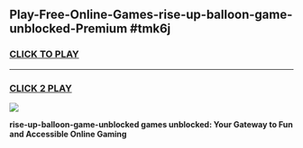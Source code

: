 
## Play-Free-Online-Games-rise-up-balloon-game-unblocked-Premium #tmk6j
<h3>
<a href="https://premium.freeplayer.one?title=rise-up-balloon-game-unblocked&ref=8M">CLICK TO PLAY</a></h3>
<hr>

<h3>
<a href="https://premium.freeplayer.one?title=rise-up-balloon-game-unblocked&ref=8M">CLICK 2 PLAY</a>
  
</h3>

<a href="https://premium.freeplayer.one?title=rise-up-balloon-game-unblocked&ref=8M"><img src="https://clearcache.store/games.png"></a>


**rise-up-balloon-game-unblocked games unblocked: Your Gateway to Fun and Accessible Online Gaming**
